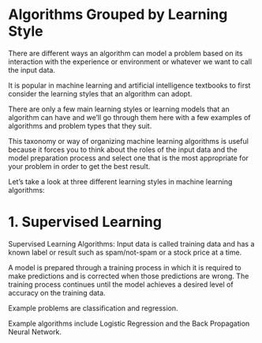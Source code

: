 # Algorithms Grouped by Learning Style

There are different ways an algorithm can model a problem based on its interaction with the experience or environment or whatever we want to call the input data.

It is popular in machine learning and artificial intelligence textbooks to first consider the learning styles that an algorithm can adopt.

There are only a few main learning styles or learning models that an algorithm can have and we’ll go through them here with a few examples of algorithms and problem types that they suit.

This taxonomy or way of organizing machine learning algorithms is useful because it forces you to think about the roles of the input data and the model preparation process and select one that is the most appropriate for your problem in order to get the best result.

Let’s take a look at three different learning styles in machine learning algorithms:

# 1. Supervised Learning

Supervised Learning Algorithms: Input data is called training data and has a known label or result such as spam/not-spam or a stock price at a time.

A model is prepared through a training process in which it is required to make predictions and is corrected when those predictions are wrong. The training process continues until the model achieves a desired level of accuracy on the training data.

Example problems are classification and regression.

Example algorithms include Logistic Regression and the Back Propagation Neural Network.

